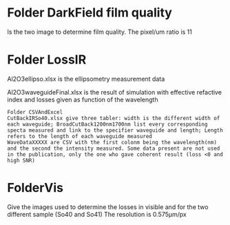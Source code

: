 # Folder DarkField film quality
Is the two image to determine film quality. The pixel/um ratio is 11

# Folder LossIR
Al2O3ellipso.xlsx is the ellipsometry measurement data

Al2O3waveguideFinal.xlsx is the result of simulation with effective refactive index and losses given as function of the wavelength

	Folder CSVAndExcel
	CutBackIRSo40.xlsx give three tabler: width is the different width of each waveguide; BroadCutBack1200nm1700nm list every corresponding specta measured and link to the specifier waveguide and length; Length refers to the length of each waveguide measured
	WaveDataXXXXX are CSV with the first colonm being the wavelength(nm) and the second the intensity measured. Some data present are not used in the publication, only the one who gave coherent result (loss <0 and high SNR)

# FolderVis
Give the images used to determine the losses in visible and for the two different sample (So40 and So41)
The resolution is 0.575µm/px
